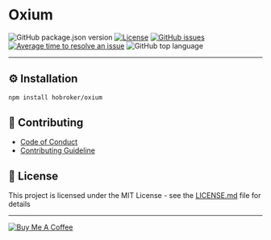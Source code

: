 # Oxium
![GitHub package.json version](https://img.shields.io/github/package-json/v/hobroker/oxium?style=flat-square)
[![License](https://img.shields.io/github/license/hobroker/oxium)](LICENSE)
[![GitHub issues](https://img.shields.io/github/issues/hobroker/oxium)](https://github.com/hobroker/oxium/projects/1)
[![Average time to resolve an issue](http://isitmaintained.com/badge/resolution/hobroker/oxium.svg)](http://isitmaintained.com/project/hobroker/oxium "Average time to resolve an issue")
![GitHub top language](https://img.shields.io/github/languages/top/hobroker/oxium)

---

## ⚙️ Installation
```bash
npm install hobroker/oxium
```

## 💬 Contributing
* [Code of Conduct](CODE_OF_CONDUCT.md)
* [Contributing Guideline](CONTRIBUTING.md)

## 📜 License 

This project is licensed under the MIT License - see the [LICENSE.md](LICENSE) file for details

---

[![Buy Me A Coffee](https://www.buymeacoffee.com/assets/img/guidelines/download-assets-sm-2.svg)](https://www.buymeacoffee.com/hobroker)
